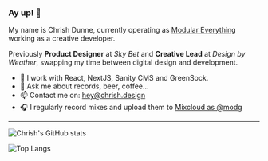 ### Ay up! 🦆

My name is Chrish Dunne, currently operating as [Modular Everything](https://github.com/modular-everything) working as a creative developer.

Previously **Product Designer** at _Sky Bet_ and **Creative Lead** at _Design by Weather_, swapping my time between digital design and development.

- 🔭  I work with React, NextJS, Sanity CMS and GreenSock.
- 💬  Ask me about records, beer, coffee...
- 📫  Contact me on: hey@chrish.design
- 🎧  I regularly record mixes and upload them to [Mixcloud as @modg](https://mixcloud.com/modg)

---

![Chrish's GitHub stats](https://github-readme-stats.vercel.app/api?username=chrish-d&show_icons=true&count_private=true)

![Top Langs](https://github-readme-stats.vercel.app/api/top-langs/?username=chrish-d&count_private=true)
